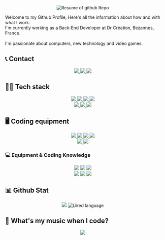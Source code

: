 <div align="center">
    <img src="http://github-profile-summary-cards.vercel.app/api/cards/profile-details?username=Alker51&theme=jolly" alt="Resume of github Repo"/>
</div>

Welcome to my Github Profile, Here's all the information about how and with what I work.<br />
I'm currently working as a Back-End Developer at Dr Création, Bezannes, France.<br />
<br />
I'm passionate about computers, new technology and video games.

## 📞 Contact

<div align="center">
  <a href="mailto:remyrobin51@gmail.com">
      <img src="https://img.shields.io/badge/Gmail-D14836?style=for-the-badge&logo=gmail&logoColor=white">
  </a>
  <a href="https://www.linkedin.com/in/remy-robin-dev/">
    <img src="https://img.shields.io/badge/LinkedIn-0077B5?style=for-the-badge&logo=linkedin&logoColor=white">
  </a>
  <a href="https://github.com/Alker51">
    <img src="https://img.shields.io/badge/GitHub-100000?style=for-the-badge&logo=github&logoColor=white">
  </a>
</div>

## 👨‍💻 Tech stack
<div align="center">
  <a href="https://php.net">
      <img src="https://img.shields.io/badge/PHP-777BB4?style=for-the-badge&logo=php&logoColor=white">
  </a>
  <a href="https://developer.mozilla.org/fr/docs/Web/HTML">
      <img src="https://img.shields.io/badge/HTML5-E34F26?style=for-the-badge&logo=html5&logoColor=white">
  </a>
  <a href="https://developer.mozilla.org/fr/docs/Web/CSS">
      <img src="https://img.shields.io/badge/CSS3-1572B6?style=for-the-badge&logo=css3&logoColor=white">
  </a>
  <a href="https://developer.mozilla.org/fr/docs/Web/JavaScript">
      <img src="https://img.shields.io/badge/JavaScript-323330?style=for-the-badge&logo=javascript&logoColor=F7DF1E">
  </a>
  <br>
  <a href="https://www.typescriptlang.org/">
      <img src="https://img.shields.io/badge/TypeScript-007ACC?style=for-the-badge&logo=typescript&logoColor=white">
  </a>
  <a href="https://www.mysql.com/fr/">
      <img src="https://img.shields.io/badge/MySQL-005C84?style=for-the-badge&logo=mysql&logoColor=white">
  </a>
  <a href="https://symfony.com/">
      <img src="https://img.shields.io/badge/Symfony-000000?style=for-the-badge&logo=Symfony&logoColor=white">
  </a>

</div>

## 🖥 Coding equipment

<div align="center">
  <a href="https://www.microsoft.com/fr-fr/windows?r=1">
      <img src="https://img.shields.io/badge/Windows_11-0078d4?style=for-the-badge&logo=windows-11&logoColor=white">
  </a>
  <a href="https://www.jetbrains.com/fr-fr/phpstorm/">
      <img src="http://img.shields.io/badge/-PHPStorm-181717?style=for-the-badge&logo=phpstorm&logoColor=whit">
  </a>
  <a href="https://code.visualstudio.com/">
      <img src="https://img.shields.io/badge/VSCode-0078D4?style=for-the-badge&logo=visual%20studio%20code&logoColor=white">
  </a>
  <a href="https://learn.microsoft.com/fr-fr/powershell/scripting/overview?view=powershell-7.3">
      <img src="https://img.shields.io/badge/powershell-5391FE?style=for-the-badge&logo=powershell&logoColor=white">
  </a>
  <br>
  <a href="https://www.google.com/intl/fr_fr/chrome/">
      <img src="https://img.shields.io/badge/Google_chrome-4285F4?style=for-the-badge&logo=Google-chrome&logoColor=white">
  </a>
  <a href="https://img.shields.io/badge/Intel%20Core_i7_10th-0071C5?style=for-the-badge&logo=intel&logoColor=white">
      <img src="https://img.shields.io/badge/Intel%20Core_i7_10th-0071C5?style=for-the-badge&logo=intel&logoColor=white">
  </a>
</div>

### 💻 Equipment & Coding Knowledge

<div align="center">
  <img src="https://img.shields.io/badge/Linux-FCC624?style=for-the-badge&logo=linux&logoColor=black">
  <img src="https://img.shields.io/badge/Ubuntu-E95420?style=for-the-badge&logo=ubuntu&logoColor=white">
  <img src="https://img.shields.io/badge/mac%20os-000000?style=for-the-badge&logo=apple&logoColor=white">
  <br>
  <img src="https://img.shields.io/badge/React-20232A?style=for-the-badge&logo=react&logoColor=61DAFB">
  <img src="https://img.shields.io/badge/React_Native-20232A?style=for-the-badge&logo=react&logoColor=61DAFB">
  <img src="https://img.shields.io/badge/Microsoft_Office-D83B01?style=for-the-badge&logo=microsoft-office&logoColor=white">
</div>

## 📊 Github Stat
<div align="center">
  <img src="https://github-readme-streak-stats.herokuapp.com/?user=Alker51&theme=jolly">
  <img src="https://github-readme-stats.vercel.app/api/top-langs/?username=Alker51&theme=jolly" alt="Liked language">
</div>

## 📀 What's my music when I code?

<div align="center">
  <a src="https://open.spotify.com/user/11179279444">
    <img src="https://spotify-github-profile.vercel.app/api/view?uid=11179279444&cover_image=true&theme=default&show_offline=true&background_color=121212&interchange=true">
  </a>
</div>
